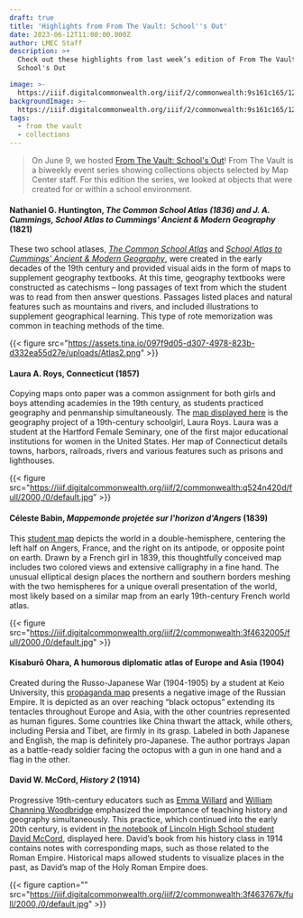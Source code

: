 ```yaml
---
draft: true
title: 'Highlights from From The Vault: School''s Out'
date: 2023-06-12T11:00:00.000Z
author: LMEC Staff
description: >+
  Check out these highlights from last week’s edition of From The Vault:
  School's Out

image: >-
  https://iiif.digitalcommonwealth.org/iiif/2/commonwealth:9s161c165/1217,1294,8010,4690/2000,/0/default.jpg
backgroundImage: >-
  https://iiif.digitalcommonwealth.org/iiif/2/commonwealth:9s161c165/1217,1294,8010,4690/2000,/0/default.jpg
tags:
  - from the vault
  - collections
---
```


> On June 9, we hosted [From The Vault: School's Out](https://www.leventhalmap.org/event/from-the-vault-collections-showing-/)! From The Vault is a biweekly event series showing collections objects selected by Map Center staff. For this edition the series, we looked at objects that were created for or within a school environment.

#### Nathaniel G. Huntington, *The Common School Atlas (1836) *and* *J. A. Cummings,* School Atlas to Cummings' Ancient & Modern Geography* (1821)

These two school atlases, *[The Common School Atlas](https://collections.leventhalmap.org/search/commonwealth:3f463193z)* and *[School Atlas to Cummings' Ancient & Modern Geography](https://collections.leventhalmap.org/search/commonwealth:3f463151f)*,  were created in the early decades of the 19th century and provided visual aids in the form of maps to supplement geography textbooks. At this time, geography textbooks were constructed as catechisms – long passages of text from which the student was to read from then answer questions. Passages listed places and natural features such as mountains and rivers, and included illustrations to supplement geographical learning. This type of rote memorization was common in teaching methods of the time. 

{{< figure src="https://assets.tina.io/097f9d05-d307-4978-823b-d332ea55d27e/uploads/Atlas2.png" >}}

#### Laura A. Roys, Connecticut (1857)

Copying maps onto paper was a common assignment for both girls and boys attending academies in the 19th century, as students practiced geography and penmanship simultaneously. The [map displayed here](https://collections.leventhalmap.org/search/commonwealth:q524n419n) is the geography project of a 19th-century schoolgirl, Laura Roys. Laura was a student at the Hartford Female Seminary, one of the first major educational institutions for women in the United States. Her map of Connecticut details towns, harbors, railroads, rivers and various features such as prisons and lighthouses. 

{{< figure src="https://iiif.digitalcommonwealth.org/iiif/2/commonwealth:q524n420d/full/2000,/0/default.jpg" >}}

#### Céleste Babin, *Mappemonde projetée sur l'horizon d'Angers* (1839)

This [student map](https://collections.leventhalmap.org/search/commonwealth:3f463199m) depicts the world in a double-hemisphere, centering the left half on Angers, France, and the right on its antipode, or opposite point on earth. Drawn by a French girl in 1839, this thoughtfully conceived map includes two colored views and extensive calligraphy in a fine hand. The unusual elliptical design places the northern and southern borders meshing with the two hemispheres for a unique overall presentation of the world, most likely based on a similar map from an early 19th-century French world atlas.

{{< figure src="https://iiif.digitalcommonwealth.org/iiif/2/commonwealth:3f4632005/full/2000,/0/default.jpg" >}}

#### Kisaburō Ohara, A humorous diplomatic atlas of Europe and Asia (1904)

Created during the Russo-Japanese War (1904-1905) by a student at Keio University, this [propaganda map](https://collections.leventhalmap.org/search/commonwealth:9s161c15w) presents a negative image of the Russian Empire. It is depicted as an over reaching “black octopus” extending its tentacles throughout Europe and Asia, with the other countries represented as human figures. Some countries like China thwart the attack, while others, including Persia and Tibet, are firmly in its grasp. Labeled in both Japanese and English, the map is definitely pro-Japanese. The author portrays Japan as a battle-ready soldier facing the octopus with a gun in one hand and a flag in the other.

#### David W. McCord, *History 2* (1914)

Progressive 19th-century educators such as [Emma Willard](https://blogs.loc.gov/maps/2016/03/emma-hart-willard/#:~:text=Emma%20Hart%20Willard%20was%20among,of%20the%20study%20of%20geography.) and [William Channing Woodbridge](https://snaccooperative.org/view/22596602) emphasized the importance of teaching history and geography simultaneously. This practice, which continued into the early 20th century, is evident in [the notebook of Lincoln High School student David McCord](https://collections.leventhalmap.org/search/commonwealth:3f4637669), displayed here. David’s book from his history class in 1914 contains notes with corresponding maps, such as those related to the Roman Empire. Historical maps allowed students to visualize places in the past, as David’s map of the Holy Roman Empire does.

{{< figure caption="" src="https://iiif.digitalcommonwealth.org/iiif/2/commonwealth:3f463767k/full/2000,/0/default.jpg" >}}
